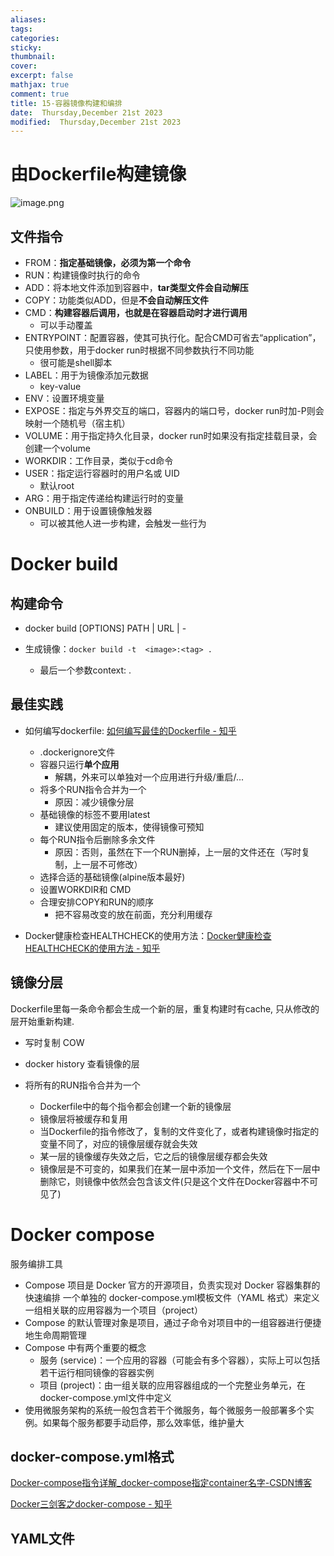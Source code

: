 ```yaml
---
aliases: 
tags: 
categories:
sticky:
thumbnail:
cover: 
excerpt: false
mathjax: true
comment: true
title: 15-容器镜像构建和编排
date:  Thursday,December 21st 2023
modified:  Thursday,December 21st 2023
---
```


# 由Dockerfile构建镜像

![image.png](https://chillcharlie-img.oss-cn-hangzhou.aliyuncs.com/image%2F2023%2F12%2F21%2F18-48-00-e370271f15d63a6c253c9948ac97824b-20231221184759-c0bcd1.png)

## 文件指令

- FROM：**指定基础镜像，必须为第一个命令**
- RUN：构建镜像时执行的命令
- ADD：将本地文件添加到容器中，**tar类型文件会自动解压**
- COPY：功能类似ADD，但是**不会自动解压文件**
- CMD：**构建容器后调用，也就是在容器启动时才进行调用**
	- 可以手动覆盖
- ENTRYPOINT：配置容器，使其可执行化。配合CMD可省去“application”，只使用参数，用于docker run时根据不同参数执行不同功能
	- 很可能是shell脚本
- LABEL：用于为镜像添加元数据
	- key-value
- ENV：设置环境变量
- EXPOSE：指定与外界交互的端口，容器内的端口号，docker run时加-P则会映射一个随机号（宿主机）
- VOLUME：用于指定持久化目录，docker run时如果没有指定挂载目录，会创建一个volume
- WORKDIR：工作目录，类似于cd命令
- USER：指定运行容器时的用户名或 UID
	- 默认root
- ARG：用于指定传递给构建运行时的变量
- ONBUILD：用于设置镜像触发器
	- 可以被其他人进一步构建，会触发一些行为

# Docker build

## 构建命令

- docker build [OPTIONS] PATH | URL | -

- 生成镜像：`docker build -t  <image>:<tag> .`
	- 最后一个参数context: .

## 最佳实践

- 如何编写dockerfile: [如何编写最佳的Dockerfile - 知乎](https://zhuanlan.zhihu.com/p/26904830)
	- .dockerignore文件
	- 容器只运行**单个应用**
		- 解耦，外来可以单独对一个应用进行升级/重启/...
	- 将多个RUN指令合并为一个
		- 原因：减少镜像分层
	- 基础镜像的标签不要用latest
		- 建议使用固定的版本，使得镜像可预知
	- 每个RUN指令后删除多余文件
		- 原因：否则，虽然在下一个RUN删掉，上一层的文件还在（写时复制，上一层不可修改）
	- 选择合适的基础镜像(alpine版本最好)
	- 设置WORKDIR和 CMD
	- 合理安排COPY和RUN的顺序
		- 把不容易改变的放在前面，充分利用缓存

- Docker健康检查HEALTHCHECK的使用方法：[Docker健康检查HEALTHCHECK的使用方法 - 知乎](https://zhuanlan.zhihu.com/p/386986915)

## 镜像分层

Dockerfile里每一条命令都会生成一个新的层，重复构建时有cache, 只从修改的层开始重新构建.

- 写时复制 COW
- docker history 查看镜像的层

- 将所有的RUN指令合并为一个
	- Dockerfile中的每个指令都会创建一个新的镜像层
	- 镜像层将被缓存和复用
	- 当Dockerfile的指令修改了，复制的文件变化了，或者构建镜像时指定的变量不同了，对应的镜像层缓存就会失效
	- 某一层的镜像缓存失效之后，它之后的镜像层缓存都会失效
	- 镜像层是不可变的，如果我们在某一层中添加一个文件，然后在下一层中删除它，则镜像中依然会包含该文件(只是这个文件在Docker容器中不可见了)

# Docker compose

服务编排工具
- Compose 项目是 Docker 官方的开源项目，负责实现对 Docker 容器集群的快速编排
 一个单独的 docker-compose.yml模板文件（YAML 格式）来定义一组相关联的应用容器为一个项目（project）
- Compose 的默认管理对象是项目，通过子命令对项目中的一组容器进行便捷地生命周期管理
- Compose 中有两个重要的概念
	- 服务 (service)：一个应用的容器（可能会有多个容器），实际上可以包括若干运行相同镜像的容器实例
	- 项目 (project)：由一组关联的应用容器组成的一个完整业务单元，在 docker-compose.yml文件中定义
- 使用微服务架构的系统一般包含若干个微服务，每个微服务一般部署多个实例。如果每个服务都要手动启停，那么效率低，维护量大
## docker-compose.yml格式

[Docker-compose指令详解\_docker-compose指定container名字-CSDN博客](https://blog.csdn.net/weixin_46545831/article/details/112995427)

[Docker三剑客之docker-compose - 知乎](https://zhuanlan.zhihu.com/p/93459395)


## YAML文件


